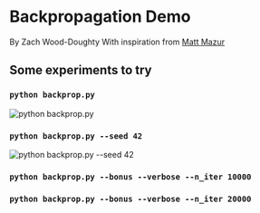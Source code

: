 # Backpropagation Demo

By Zach Wood-Doughty
With inspiration from [Matt Mazur](https://mattmazur.com/2015/03/17/a-step-by-step-backpropagation-example/)

## Some experiments to try


### `python backprop.py`

![`python backprop.py`](seed1-lr1-init_std0.1-bonusFalse-n_hidden_nodes2-n_iters10000.png)

### `python backprop.py --seed 42`

![`python backprop.py --seed 42`](seed42-lr1-init_std0.1-bonusFalse-n_hidden_nodes2-n_iters10000.png)

### `python backprop.py --bonus --verbose --n_iter 10000`


### `python backprop.py --bonus --verbose --n_iter 20000`
